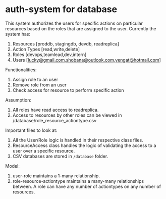 # auth-system for database

This system authorizes the users for specific actions on particular resources based on the roles that are assigned to the user.
Currently the system has:
1. Resources [proddb, stagingdb, devdb, readreplica]
2. Action Types [read,write,delete]
3. Roles [devops,teamlead,dev,intern]
4. Users [lucky@gmail.com,shobana@outlook.com,vengat@hotmail.com]

Functionalities:
1. Assign role to an user
2. Remove role from an user
3. Check access for resource to perform specific action

Assumption:
1. All roles have read access to readreplica.
2. Access to resources by other roles can be viewed in /database/role_resource_actiontype.csv

Important files to look at:
1. All the User/Role logic is handled in their respective class files.
2. ResourceAccess class handles the logic of validating the access to a user over a specific resource.
3. CSV databases are stored in `/database` folder.

Model:
1. user-role maintains a 1-many relationship.
2. role-resource-actiontype maintains a many-many relationships between. A role can have any number of actiontypes on any number of resources.